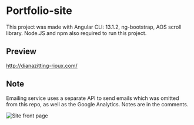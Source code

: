 # Portfolio-site
This project was made with Angular CLI: 13.1.2, ng-bootstrap, AOS scroll library. Node.JS and npm also required to run this project.

## Preview
http://dianazitting-rioux.com/

## Note
Emailing service uses a separate API to send emails which was omitted from this repo, as well as the Google Analytics. Notes are in the comments. 

![Site front page](https://live.staticflickr.com/65535/51939251699_f5ef33feff_b.jpg)

